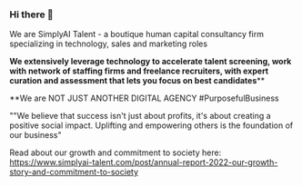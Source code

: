 ### Hi there 👋

We are SimplyAI Talent - a boutique human capital consultancy firm specializing in technology, sales and marketing roles

**We extensively leverage technology to accelerate talent screening, work with network of staffing firms and freelance recruiters, with expert curation and assessment that lets you focus on best candidates****

<!--
**SimplyAITalent/Simplyaitalent** is a ✨ _special_ ✨ repository because its `README.md` (this file) appears on your GitHub profile.

Here are some ideas to get you started:

- 🔭 I’m currently working on ...
- 🌱 I’m currently learning ...
- 👯 I’m looking to collaborate on ...
- 🤔 I’m looking for help with ...
- 💬 Ask me about ...
- 📫 How to reach me: ...
- 😄 Pronouns: ...
- ⚡ Fun fact: ...
-->

**We are NOT JUST ANOTHER DIGITAL AGENCY #PurposefulBusiness

""We believe that success isn't just about profits, it's about creating a positive social impact. Uplifting and empowering others is the foundation of our business"

Read about our growth and commitment to society here: https://www.simplyai-talent.com/post/annual-report-2022-our-growth-story-and-commitment-to-society


